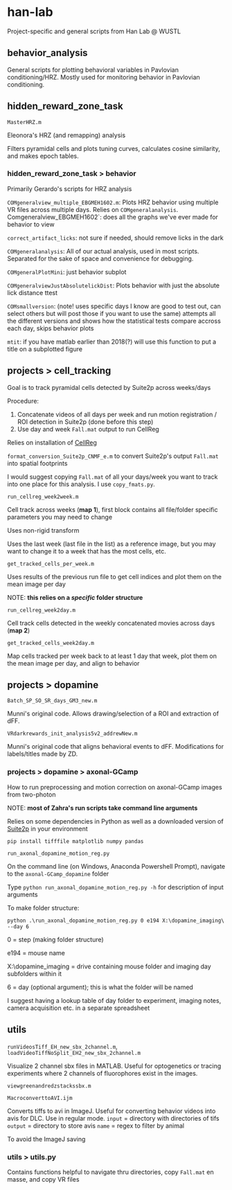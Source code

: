 # han-lab

Project-specific and general scripts from Han Lab @ WUSTL

## behavior_analysis

General scripts for plotting behavioral variables in Pavlovian conditioning/HRZ. Mostly used for monitoring behavior in Pavlovian conditioning.

## hidden_reward_zone_task

`MasterHRZ.m`

Eleonora's HRZ (and remapping) analysis

Filters pyramidal cells and plots tuning curves, calculates cosine similarity, and makes epoch tables.

### hidden_reward_zone_task > behavior

Primarily Gerardo's scripts for HRZ analysis

`COMgeneralview_multiple_EBGMEH1602.m`: Plots HRZ behavior using multiple VR files across multiple days. Relies on `COMgeneralanalysis`.
` 
`Comgeneralview_EBGMEH1602`: does all the graphs we've ever made for behavior to view
  
`correct_artifact_licks`: not sure if needed, should remove licks in the dark
 
`COMgeneralanalysis`: All of our actual analysis, used in most scripts. Separated for the sake of space and convenience for debugging.
 
`COMgeneralPlotMini`: just behavior subplot
 
`COMgeneralviewJustAbsolutelickDist`: Plots behavior with just the absolute lick distance ttest
 
`COMsmallversion`: (note! uses specific days I know are good to test out, can select others but will post those if you want to use the same) attempts all the different versions and shows how the statistical tests compare accross each day, skips behavior plots
 
`mtit`: if you have matlab earlier than 2018(?) will use this function to put a title on a subplotted figure

## projects > cell_tracking

Goal is to track pyramidal cells detected by Suite2p across weeks/days

Procedure:
1. Concatenate videos of all days per week and run motion registration / ROI detection in Suite2p (done before this step)
2. Use day and week `Fall.mat` output to run CellReg

Relies on installation of [CellReg](https://github.com/zivlab/CellReg)

`format_conversion_Suite2p_CNMF_e.m` to convert Suite2p's output `Fall.mat` into spatial footprints

I would suggest copying `Fall.mat` of all your days/week you want to track into one place for this analysis. I use `copy_fmats.py`.

`run_cellreg_week2week.m`

Cell track across weeks (**map 1**), first block contains all file/folder specific parameters you may need to change

Uses non-rigid transform

Uses the last week (last file in the list) as a reference image, but you may want to change it to a week that has the most cells, etc.

`get_tracked_cells_per_week.m` 

Uses results of the previous run file to get cell indices and plot them on the mean image per day

NOTE: **this relies on a *specific* folder structure**

`run_cellreg_week2day.m`

Cell track cells detected in the weekly concatenated movies across days (**map 2**)

`get_tracked_cells_week2day.m`

Map cells tracked per week back to at least 1 day that week, plot them on the mean image per day, and align to behavior

## projects > dopamine

`Batch_SP_SO_SR_days_GM3_new.m`

Munni's original code. Allows drawing/selection of a ROI and extraction of dFF.

`VRdarkrewards_init_analysis5v2_addrewNew.m`

Munni's original code that aligns behavioral events to dFF. Modifications for labels/titles made by ZD.

### projects > dopamine > axonal-GCamp

How to run preprocessing and motion correction on axonal-GCamp images from two-photon

NOTE: **most of Zahra's run scripts take command line arguments**

Relies on some dependencies in Python as well as a downloaded version of [Suite2p](https://github.com/MouseLand/suite2p) in your environment
```
pip install tifffile matplotlib numpy pandas
```

`run_axonal_dopamine_motion_reg.py`

On the command line (on Windows, Anaconda Powershell Prompt), navigate to the `axonal-GCamp_dopamine` folder

Type `python run_axonal_dopamine_motion_reg.py -h` for description of input arguments

To make folder structure:
```
python .\run_axonal_dopamine_motion_reg.py 0 e194 X:\dopamine_imaging\ --day 6
```

0 = step (making folder structure)

e194 = mouse name

X:\dopamine_imaging = drive containing mouse folder and imaging day subfolders within it

6 = day (optional argument); this is what the folder will be named

I suggest having a lookup table of day folder to experiment, imaging notes, camera acquisition etc. in a separate spreadsheet
## utils

`runVideosTiff_EH_new_sbx_2channel.m`, `loadVideoTiffNoSplit_EH2_new_sbx_2channel.m`

Visualize 2 channel sbx files in MATLAB. Useful for optogenetics or tracing experiments where 2 channels of fluorophores exist in the images.

`viewgreenandredzstackssbx.m`

`MacroconverttoAVI.ijm`

Converts tiffs to avi in ImageJ. Useful for converting behavior videos into avis for DLC. Use in regular mode.
`input` = directory with directories of tifs 
`output` = directory to store avis
`name` = regex to filter by animal

To avoid the ImageJ saving
### utils > utils.py

Contains functions helpful to navigate thru directories, copy `Fall.mat` en masse, and copy VR files

